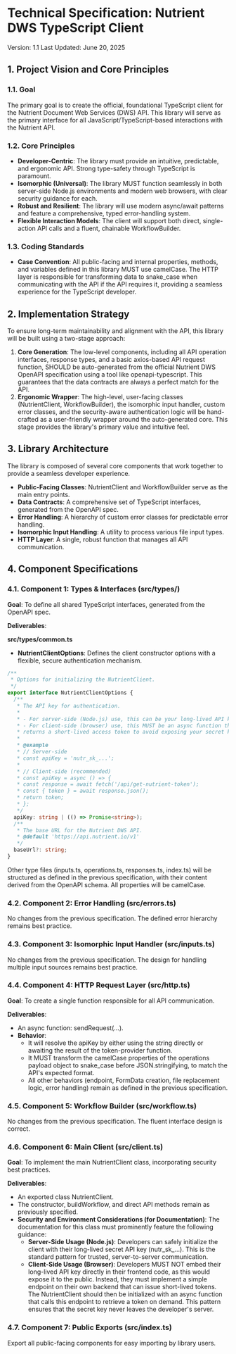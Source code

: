 # Technical Specification: Nutrient DWS TypeScript Client
Version: 1.1
Last Updated: June 20, 2025

## 1. Project Vision and Core Principles

### 1.1. Goal

The primary goal is to create the official, foundational TypeScript client for the Nutrient Document Web Services (DWS) API. This library will serve as the primary interface for all JavaScript/TypeScript-based interactions with the Nutrient API.

### 1.2. Core Principles

- **Developer-Centric**: The library must provide an intuitive, predictable, and ergonomic API. Strong type-safety through TypeScript is paramount.
- **Isomorphic (Universal)**: The library MUST function seamlessly in both server-side Node.js environments and modern web browsers, with clear security guidance for each.
- **Robust and Resilient**: The library will use modern async/await patterns and feature a comprehensive, typed error-handling system.
- **Flexible Interaction Models**: The client will support both direct, single-action API calls and a fluent, chainable WorkflowBuilder.

### 1.3. Coding Standards

- **Case Convention**: All public-facing and internal properties, methods, and variables defined in this library MUST use camelCase. The HTTP layer is responsible for transforming data to snake_case when communicating with the API if the API requires it, providing a seamless experience for the TypeScript developer.

## 2. Implementation Strategy

To ensure long-term maintainability and alignment with the API, this library will be built using a two-stage approach:

1. **Core Generation**: The low-level components, including all API operation interfaces, response types, and a basic axios-based API request function, SHOULD be auto-generated from the official Nutrient DWS OpenAPI specification using a tool like openapi-typescript. This guarantees that the data contracts are always a perfect match for the API.
2. **Ergonomic Wrapper**: The high-level, user-facing classes (NutrientClient, WorkflowBuilder), the isomorphic input handler, custom error classes, and the security-aware authentication logic will be hand-crafted as a user-friendly wrapper around the auto-generated core. This stage provides the library's primary value and intuitive feel.

## 3. Library Architecture

The library is composed of several core components that work together to provide a seamless developer experience.

- **Public-Facing Classes**: NutrientClient and WorkflowBuilder serve as the main entry points.
- **Data Contracts**: A comprehensive set of TypeScript interfaces, generated from the OpenAPI spec.
- **Error Handling**: A hierarchy of custom error classes for predictable error handling.
- **Isomorphic Input Handling**: A utility to process various file input types.
- **HTTP Layer**: A single, robust function that manages all API communication.

## 4. Component Specifications

### 4.1. Component 1: Types & Interfaces (src/types/)

**Goal**: To define all shared TypeScript interfaces, generated from the OpenAPI spec.

**Deliverables**:

**src/types/common.ts**
- **NutrientClientOptions**: Defines the client constructor options with a flexible, secure authentication mechanism.

```typescript
/**
 * Options for initializing the NutrientClient.
 */
export interface NutrientClientOptions {
  /**
   * The API key for authentication.
   *
   * - For server-side (Node.js) use, this can be your long-lived API key string.
   * - For client-side (browser) use, this MUST be an async function that
   * returns a short-lived access token to avoid exposing your secret key.
   *
   * @example
   * // Server-side
   * const apiKey = 'nutr_sk_...';
   *
   * // Client-side (recommended)
   * const apiKey = async () => {
   * const response = await fetch('/api/get-nutrient-token');
   * const { token } = await response.json();
   * return token;
   * };
   */
  apiKey: string | (() => Promise<string>);
  /**
   * The base URL for the Nutrient DWS API.
   * @default 'https://api.nutrient.io/v1'
   */
  baseUrl?: string;
}
```

Other type files (inputs.ts, operations.ts, responses.ts, index.ts) will be structured as defined in the previous specification, with their content derived from the OpenAPI schema. All properties will be camelCase.

### 4.2. Component 2: Error Handling (src/errors.ts)

No changes from the previous specification. The defined error hierarchy remains best practice.

### 4.3. Component 3: Isomorphic Input Handler (src/inputs.ts)

No changes from the previous specification. The design for handling multiple input sources remains best practice.

### 4.4. Component 4: HTTP Request Layer (src/http.ts)

**Goal**: To create a single function responsible for all API communication.

**Deliverables**:

- An async function: sendRequest(...).
- **Behavior**:
  - It will resolve the apiKey by either using the string directly or awaiting the result of the token-provider function.
  - It MUST transform the camelCase properties of the operations payload object to snake_case before JSON.stringifying, to match the API's expected format.
  - All other behaviors (endpoint, FormData creation, file replacement logic, error handling) remain as defined in the previous specification.

### 4.5. Component 5: Workflow Builder (src/workflow.ts)

No changes from the previous specification. The fluent interface design is correct.

### 4.6. Component 6: Main Client (src/client.ts)

**Goal**: To implement the main NutrientClient class, incorporating security best practices.

**Deliverables**:

- An exported class NutrientClient.
- The constructor, buildWorkflow, and direct API methods remain as previously specified.
- **Security and Environment Considerations (for Documentation)**: The documentation for this class must prominently feature the following guidance:
  - **Server-Side Usage (Node.js)**: Developers can safely initialize the client with their long-lived secret API key (nutr_sk_...). This is the standard pattern for trusted, server-to-server communication.
  - **Client-Side Usage (Browser)**: Developers MUST NOT embed their long-lived API key directly in their frontend code, as this would expose it to the public. Instead, they must implement a simple endpoint on their own backend that can issue short-lived tokens. The NutrientClient should then be initialized with an async function that calls this endpoint to retrieve a token on demand. This pattern ensures that the secret key never leaves the developer's server.

### 4.7. Component 7: Public Exports (src/index.ts)

Export all public-facing components for easy importing by library users.